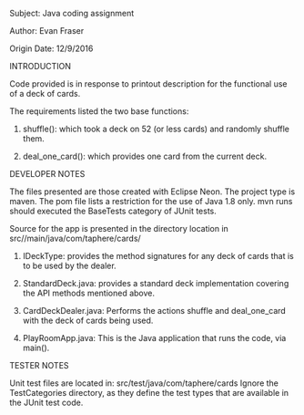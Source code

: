 Subject: Java coding assignment

Author: Evan Fraser

Origin Date: 12/9/2016


INTRODUCTION

Code provided is in response to printout description for the functional use of a deck of cards.

The requirements listed the two base functions:

1. shuffle(): which took a deck on 52 (or less cards) and randomly shuffle them.

2. deal_one_card(): which provides one card from the current deck.


DEVELOPER NOTES

The files presented are those created with Eclipse Neon.  The project type is maven.  The pom file lists a restriction for the use of Java 1.8 only.  mvn runs should executed the BaseTests category of JUnit tests.


Source for the app is presented in the directory location in src//main/java/com/taphere/cards/

1) IDeckType: provides the method signatures for any deck of cards that is to be used by the dealer.

2) StandardDeck.java: provides a standard deck implementation covering the API methods mentioned above.

3) CardDeckDealer.java: Performs the actions shuffle and deal_one_card with the deck of cards being used.  

4) PlayRoomApp.java: This is the Java application that runs the code, via main().


TESTER NOTES

Unit test files are located in: 
src/test/java/com/taphere/cards
Ignore the TestCategories directory, as they define the test types that are available in the JUnit test code.

